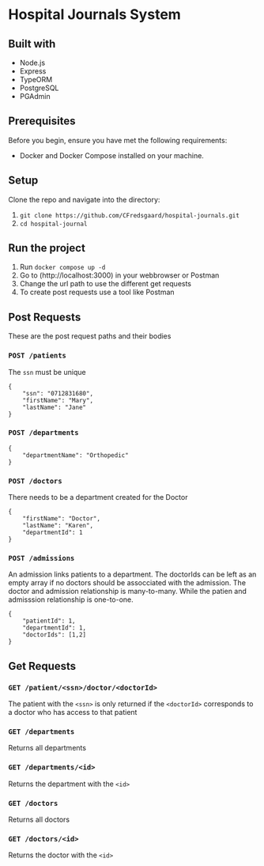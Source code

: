 # Hospital Journals System

## Built with 
- Node.js
- Express
- TypeORM
- PostgreSQL
- PGAdmin


## Prerequisites
Before you begin, ensure you have met the following requirements:
- Docker and Docker Compose installed on your machine.


## Setup
Clone the repo and navigate into the directory:

1. `git clone https://github.com/CFredsgaard/hospital-journals.git`
2. `cd hospital-journal`


## Run the project

1. Run `docker compose up -d`
2. Go to (http://localhost:3000) in your webbrowser or Postman
3. Change the url path to use the different get requests
4. To create post requests use a tool like Postman


## Post Requests
These are the post request paths and their bodies

### `POST /patients`
The `ssn` must be unique

```
{
    "ssn": "0712831680",
    "firstName": "Mary",
    "lastName": "Jane"
}
```

### `POST /departments`
```
{
    "departmentName": "Orthopedic"
}
```

### `POST /doctors`
There needs to be a department created for the Doctor
```
{
    "firstName": "Doctor",
    "lastName": "Karen",
    "departmentId": 1
}
```

### `POST /admissions`
An admission links patients to a department. The doctorIds can be left as an empty array if no doctors should be assocciated with the admission. 
The doctor and admission relationship is many-to-many. While the patien and admisssion relationship is one-to-one.
```
{
    "patientId": 1,
    "departmentId": 1,
    "doctorIds": [1,2]
}
```



## Get Requests

### `GET /patient/<ssn>/doctor/<doctorId>` 
The patient with the `<ssn>` is only returned if the `<doctorId>` corresponds to a doctor who has access to that patient

### `GET /departments`
Returns all departments

### `GET /departments/<id>`
Returns the department with the `<id>`

### `GET /doctors`
Returns all doctors

### `GET /doctors/<id>`
Returns the doctor with the `<id>`